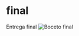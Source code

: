 # final
Entrega final
![Boceto final](https://user-images.githubusercontent.com/94650165/146468363-b29e7708-bd02-4bcc-8588-5983817ec63e.jpg)
